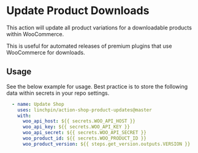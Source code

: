 # Update Product Downloads

This action will update all product variations for a downloadable products within WooCommerce.

This is useful for automated releases of premium plugins that use WooCommerce for downloads.
 
## Usage
See the below example for usage. Best practice is to store the following data within secrets in your repo settings.

```yaml
  - name: Update Shop
    uses: linchpin/action-shop-product-updates@master
    with:
      woo_api_host: ${{ secrets.WOO_API_HOST }}
      woo_api_key: ${{ secrets.WOO_API_KEY }}
      woo_api_secret: ${{ secrets.WOO_API_SECRET }}
      woo_product_id: ${{ secrets.WOO_PRODUCT_ID }}
      woo_product_version: ${{ steps.get_version.outputs.VERSION }}
```
